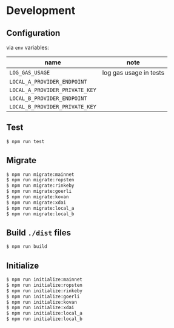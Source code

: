 # Development

## Configuration

via `env` variables:

| name | note |
| --- | --- |
| `LOG_GAS_USAGE` | log gas usage in tests |
| `LOCAL_A_PROVIDER_ENDPOINT` | |
| `LOCAL_A_PROVIDER_PRIVATE_KEY` | |
| `LOCAL_B_PROVIDER_ENDPOINT` | |
| `LOCAL_B_PROVIDER_PRIVATE_KEY` | |

## Test

```bash
$ npm run test
```

## Migrate

```bash
$ npm run migrate:mainnet
$ npm run migrate:ropsten
$ npm run migrate:rinkeby
$ npm run migrate:goerli
$ npm run migrate:kovan
$ npm run migrate:xdai
$ npm run migrate:local_a
$ npm run migrate:local_b
```

## Build `./dist` files

```bash
$ npm run build
```

## Initialize

```bash
$ npm run initialize:mainnet
$ npm run initialize:ropsten
$ npm run initialize:rinkeby
$ npm run initialize:goerli
$ npm run initialize:kovan
$ npm run initialize:xdai
$ npm run initialize:local_a
$ npm run initialize:local_b
```
